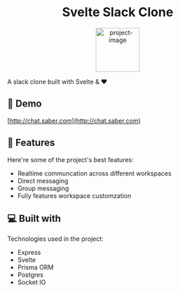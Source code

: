 <h1 align="center" id="title">Svelte Slack Clone</h1>

<p align="center"><img src="https://webrevived.s3.amazonaws.com/images/wr_logo.png" width="100px" alt="project-image"></p>

<p id="description">A slack clone built with Svelte & ❤️

<h2>🚀 Demo</h2>

[http://chat.saber.com](http://chat.saber.com)

  
  
<h2>🧐 Features</h2>

Here're some of the project's best features:

*   Realtime communcation across different workspaces
*   Direct messaging
*   Group messaging
*   Fully features workspace customzation
  
  
<h2>💻 Built with</h2>

Technologies used in the project:

*   Express
*   Svelte
*   Prisma ORM
*   Postgres
*   Socket IO

